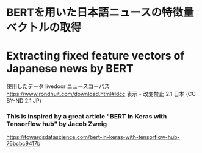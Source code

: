 # BERTを用いた日本語ニュースの特徴量ベクトルの取得
# Extracting fixed feature vectors of Japanese news by BERT


使用したデータ
livedoor ニュースコーパス
https://www.rondhuit.com/download.html#ldcc
表示 - 改変禁止 2.1 日本 (CC BY-ND 2.1 JP)



### This is inspired by a great article "BERT in Keras with Tensorflow hub" by Jacob Zweig
https://towardsdatascience.com/bert-in-keras-with-tensorflow-hub-76bcbc9417b
